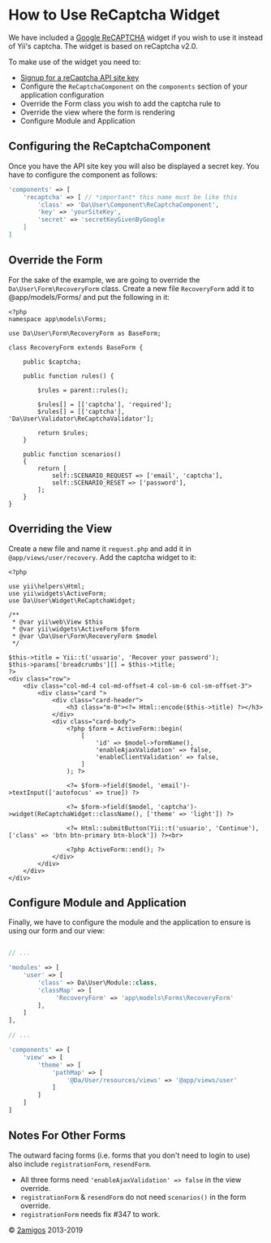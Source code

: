 How to Use ReCaptcha Widget
============================

We have included a [Google ReCAPTCHA](https://developers.google.com/recaptcha) widget if you wish to use it instead of 
Yii's captcha. The widget is based on reCaptcha v2.0.

To make use of the widget you need to: 

- [Signup for a reCaptcha API site key](https://www.google.com/recaptcha/admin#createsite)
- Configure the `ReCaptchaComponent` on the `components` section of your application configuration
- Override the Form class you wish to add the captcha rule to
- Override the view where the form is rendering 
- Configure Module and Application

Configuring the ReCaptchaComponent 
----------------------------------

Once you have the API site key you will also be displayed a secret key. You have to configure the component as follows: 

```php 
'components' => [
    'recaptcha' => [ // *important* this name must be like this
        'class' => 'Da\User\Component\ReCaptchaComponent',
        'key' => 'yourSiteKey',
        'secret' => 'secretKeyGivenByGoogle
    ]
]
```
  
Override the Form 
-----------------

For the sake of the example, we are going to override the `Da\User\Form\RecoveryForm` class. Create a new file `RecoveryForm`
add it to @app/models/Forms/ and put the following in it:

```
<?php 
namespace app\models\Forms;

use Da\User\Form\RecoveryForm as BaseForm;

class RecoveryForm extends BaseForm {

    public $captcha;

    public function rules() {

        $rules = parent::rules();

        $rules[] = [['captcha'], 'required'];
        $rules[] = [['captcha'], 'Da\User\Validator\ReCaptchaValidator'];

        return $rules;
    }
    
    public function scenarios()
    {
        return [
            self::SCENARIO_REQUEST => ['email', 'captcha'],
            self::SCENARIO_RESET => ['password'],
        ];
    }
}

```


Overriding the View
-------------------

Create a new file and name it `request.php` and add it in `@app/views/user/recovery`. Add the captcha widget to it: 

``` 
<?php

use yii\helpers\Html;
use yii\widgets\ActiveForm;
use Da\User\Widget\ReCaptchaWidget;

/**
 * @var yii\web\View $this
 * @var yii\widgets\ActiveForm $form
 * @var \Da\User\Form\RecoveryForm $model
 */

$this->title = Yii::t('usuario', 'Recover your password');
$this->params['breadcrumbs'][] = $this->title;
?>
<div class="row">
    <div class="col-md-4 col-md-offset-4 col-sm-6 col-sm-offset-3">
        <div class="card ">
            <div class="card-header">
                <h3 class="m-0"><?= Html::encode($this->title) ?></h3>
            </div>
            <div class="card-body">
                <?php $form = ActiveForm::begin(
                    [
                        'id' => $model->formName(),
                        'enableAjaxValidation' => false,
                        'enableClientValidation' => false,
                    ]
                ); ?>

                <?= $form->field($model, 'email')->textInput(['autofocus' => true]) ?>
                
                <?= $form->field($model, 'captcha')->widget(ReCaptchaWidget::className(), ['theme' => 'light']) ?>

                <?= Html::submitButton(Yii::t('usuario', 'Continue'), ['class' => 'btn btn-primary btn-block']) ?><br>

                <?php ActiveForm::end(); ?>
            </div>
        </div>
    </div>
</div>

```

Configure Module and Application
--------------------------------

Finally, we have to configure the module and the application to ensure is using our form and our view: 

```php

// ... 

'modules' => [
    'user' => [
        'class' => Da\User\Module::class,
        'classMap' => [
             'RecoveryForm' => 'app\models\Forms\RecoveryForm'
        ], 
    ]
], 

// ...

'components' => [
    'view' => [
        'theme' => [
            'pathMap' => [
                '@Da/User/resources/views' => '@app/views/user'
            ]
        ]
    ]
]
```

Notes For Other Forms
---------------------

The outward facing forms (i.e. forms that you don't need to login to use) also include `registrationForm`, `resendForm`. 

- All three forms need `'enableAjaxValidation' => false` in the view override.
- `registrationForm` & `resendForm` do not need `scenarios()` in the form override.
- `registrationForm` needs fix #347 to work.

© [2amigos](http://www.2amigos.us/) 2013-2019
